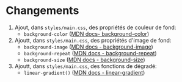 # Changements

 1. Ajout, dans `styles/main.css`, des propriétés de couleur de fond:
    - `background-color` ([MDN docs- background-color](https://developer.mozilla.org/en-US/docs/Web/CSS/background-color))
 2. Ajoutt, dans `styles/main.css`, des propriétés d'image de fond:
    - `background-image` ([MDN docs - background-image](https://developer.mozilla.org/en-US/docs/Web/CSS/background-image))
    - `background-repeat` ([MDN docs - background-repeat](https://developer.mozilla.org/en-US/docs/Web/CSS/background-repeat))
    - `background-size` ([MDN docs - background-size](https://developer.mozilla.org/en-US/docs/Web/CSS/background-size))
 3. Ajoutt, dans `styles/main.css`, des fonctions de dégradé:
    - `linear-gradient()` ([MDN docs - linear-gradient](https://developer.mozilla.org/en-US/docs/Web/CSS/gradient/linear-gradient))
   
 